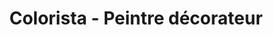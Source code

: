 ---
title: "Colorista - Peintre décorateur"
url: /lherbergement/colorista-peintre-decorateur/
shop: décoration intérieure
---